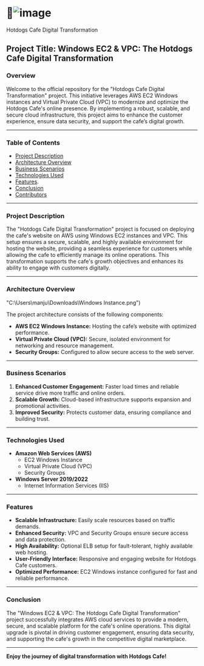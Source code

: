 # 🌭![image](https://github.com/user-attachments/assets/cf8bdc4e-74de-4858-9dc1-088237e19f2c)
 Hotdogs Cafe Digital Transformation

## **Project Title: Windows EC2 & VPC: The Hotdogs Cafe Digital Transformation**

### **Overview**

Welcome to the official repository for the "Hotdogs Cafe Digital Transformation" project. This initiative leverages AWS EC2 Windows instances and Virtual Private Cloud (VPC) to modernize and optimize the Hotdogs Cafe's online presence. By implementing a robust, scalable, and secure cloud infrastructure, this project aims to enhance the customer experience, ensure data security, and support the cafe’s digital growth.

---

### **Table of Contents**

- [Project Description](#project-description)
- [Architecture Overview](#architecture-overview)
- [Business Scenarios](#business-scenarios)
- [Technologies Used](#technologies-used)
- [Features](#Features).
- [Conclusion](#conclusion)
- [Contributors](#contributors)

---

### **Project Description**

The "Hotdogs Cafe Digital Transformation" project is focused on deploying the cafe's website on AWS using Windows EC2 instances and VPC. This setup ensures a secure, scalable, and highly available environment for hosting the website, providing a seamless experience for customers while allowing the cafe to efficiently manage its online operations. This transformation supports the cafe's growth objectives and enhances its ability to engage with customers digitally.

---

### **Architecture Overview**

"C:\Users\manju\Downloads\Windows Instance.png")  <!-- Replace with an actual architecture diagram link -->

The project architecture consists of the following components:

- **AWS EC2 Windows Instance:** Hosting the cafe’s website with optimized performance.
- **Virtual Private Cloud (VPC):** Secure, isolated environment for networking and resource management.
- **Security Groups:** Configured to allow secure access to the web server.

---
### **Business Scenarios**

1. **Enhanced Customer Engagement:** Faster load times and reliable service drive more traffic and online orders.
2. **Scalable Growth:** Cloud-based infrastructure supports expansion and promotional activities.
3. **Improved Security:** Protects customer data, ensuring compliance and building trust.

---

### **Technologies Used**

- **Amazon Web Services (AWS)**
  - EC2 Windows Instance
  - Virtual Private Cloud (VPC)
  - Security Groups
- **Windows Server 2019/2022**
  - Internet Information Services (IIS)
    
---

### **Features**

- **Scalable Infrastructure:** Easily scale resources based on traffic demands.
- **Enhanced Security:** VPC and Security Groups ensure secure access and data protection.
- **High Availability:** Optional ELB setup for fault-tolerant, highly available web hosting.
- **User-Friendly Interface:** Responsive and engaging website for Hotdogs Cafe customers.
- **Optimized Performance:** EC2 Windows instance configured for fast and reliable performance.

---


### **Conclusion**

The "Windows EC2 & VPC: The Hotdogs Cafe Digital Transformation" project successfully integrates AWS cloud services to provide a modern, secure, and scalable platform for the cafe's online operations. This digital upgrade is pivotal in driving customer engagement, ensuring data security, and supporting the cafe's growth in the competitive digital marketplace.

---

**Enjoy the journey of digital transformation with Hotdogs Cafe!**
